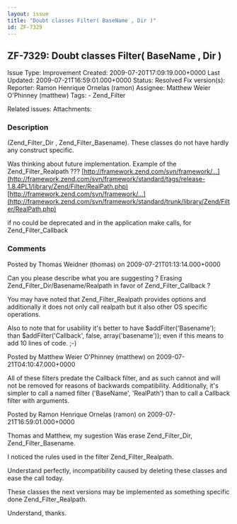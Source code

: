 ```yaml
---
layout: issue
title: "Doubt classes Filter( BaseName , Dir )"
id: ZF-7329
---
```


ZF-7329: Doubt classes Filter( BaseName , Dir )
-----------------------------------------------

 Issue Type: Improvement Created: 2009-07-20T17:09:19.000+0000 Last Updated: 2009-07-21T16:59:01.000+0000 Status: Resolved Fix version(s): 
 Reporter:  Ramon Henrique Ornelas (ramon)  Assignee:  Matthew Weier O'Phinney (matthew)  Tags: - Zend\_Filter
 
 Related issues: 
 Attachments: 
### Description

(Zend\_Filter\_Dir , Zend\_Filter\_Basename). These classes do not have hardly any construct specific.

Was thinking about future implementation. Example of the Zend\_Filter\_Realpath ??? [http://framework.zend.com/svn/framework/…](http://framework.zend.com/svn/framework/standard/tags/release-1.8.4PL1/library/Zend/Filter/RealPath.php) [http://framework.zend.com/svn/framework/…](http://framework.zend.com/svn/framework/standard/trunk/library/Zend/Filter/RealPath.php)

if no could be deprecated and in the application make calls, for Zend\_Filter\_Callback

 

 

### Comments

Posted by Thomas Weidner (thomas) on 2009-07-21T01:13:14.000+0000

Can you please describe what you are suggesting ? Erasing Zend\_Filter\_Dir/Basename/Realpath in favor of Zend\_Filter\_Callback ?

You may have noted that Zend\_Filter\_Realpath provides options and additionally it does not only call realpath but it also other OS specific operations.

Also to note that for usability it's better to have $addFilter('Basename'); than $addFilter('Callback', false, array('basename')); even if this means to add 10 lines of code. ;-)

 

 

Posted by Matthew Weier O'Phinney (matthew) on 2009-07-21T04:10:47.000+0000

All of these filters predate the Callback filter, and as such cannot and will not be removed for reasons of backwards compatibility. Additionally, it's simpler to call a named filter ('BaseName', 'RealPath') than to call a Callback filter with arguments.

 

 

Posted by Ramon Henrique Ornelas (ramon) on 2009-07-21T16:59:01.000+0000

Thomas and Matthew, my sugestion Was erase Zend\_Filter\_Dir, Zend\_Filter\_Basename.

I noticed the rules used in the filter Zend\_Filter\_Realpath.

Understand perfectly, incompatibility caused by deleting these classes and ease the call today.

These classes the next versions may be implemented as something specific done Zend\_Filter\_Realpath.

Understand, thanks.

 

 